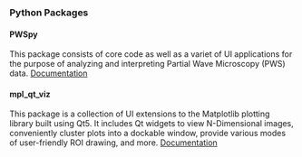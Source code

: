 ### Python Packages

#### PWSpy
This package consists of core code as well as a variet of UI applications for the purpose of analyzing and interpreting Partial Wave Microscopy (PWS) data.
[Documentation](https://pwspy.readthedocs.io/en/dev/)

#### mpl_qt_viz
This package is a collection of UI extensions to the Matplotlib plotting library built using Qt5. It includes Qt widgets to view N-Dimensional images, conveniently cluster plots into a dockable window, provide various modes of user-friendly ROI drawing, and more.
[Documentation](https://nanthony21.github.io/mpl_qt_viz/)
